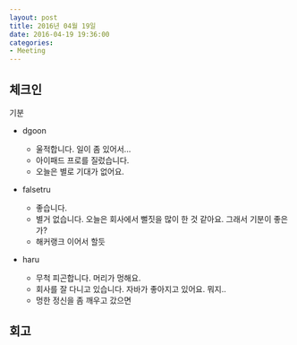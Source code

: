 ```yaml
---
layout: post
title: 2016년 04월 19일
date: 2016-04-19 19:36:00
categories:
- Meeting
---
```


## 체크인

기분

* dgoon
  * 울적합니다. 일이 좀 있어서...
  * 아이패드 프로를 질렀습니다.
  * 오늘은 별로 기대가 없어요.

* falsetru
  * 좋습니다.
  * 별거 없습니다. 오늘은 회사에서 뻘짓을 많이 한 것 같아요. 그래서 기분이 좋은가?
  * 해커랭크 이어서 할듯

* haru
  * 무척 피곤합니다. 머리가 멍해요.
  * 회사를 잘 다니고 있습니다. 자바가 좋아지고 있어요. 뭐지..
  * 멍한 정신을 좀 깨우고 갔으면

## 회고
